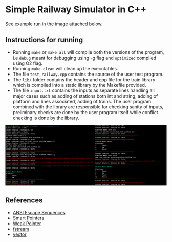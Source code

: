 # Simple Railway Simulator in C++

See example run in the image attached below.

## Instructions for running
- Running `make` or `make all` will compile both the versions of the program, i.e `debug` meant for debugging using -g flag and `optimized` compiled using O2 flag.
- Running `make clean` will clean up the executables.
- The file `test_railway.cpp` contains the source of the user test program.
- The `lib/` folder contains the header and cpp file for the train library which is compiled into a static library by the Makefile provided.
- The file `input.txt` contains the inputs as separate lines handling all major cases such as adding of stations both int and string, adding of platform and lines associated, adding of trains. The user program combined with the library are responsible for checking sanity of inputs, preliminary checks are done by the user program itself while conflict checking is done by the library.

![images/g8.png](images/g8.png)
## References

- [ANSI Escape Sequences](https://prirai.github.io/blogs/ansi-esc/)
- [Smart Pointers](https://en.cppreference.com/book/intro/smart_pointers)
- [Weak Pointer](https://en.cppreference.com/w/cpp/memory/weak_ptr )
- [fstream](https://cplusplus.com/reference/fstream/fstream)
- [vector](https://cplusplus.com/reference/vector/vector)
